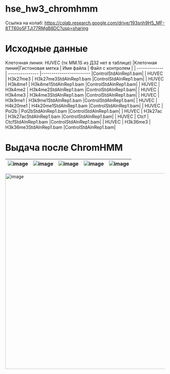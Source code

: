 # hse_hw3_chromhmm
Ссылка на колаб: https://colab.research.google.com/drive/193snh9H5_MF-8TT60o5FTJj77RMgB8DC?usp=sharing
# Исходные данные
Клеточная линия: HUVEC (тк MM.1S из ДЗ2 нет в таблице)
|Клеточная линия|Гистоновая метка |      Имя файла          | Файл с контролем    |
| ------------- | --------------- |------------------------ |ControlStdAlnRep1.bam|
|  HUVEC        | H3k27me3        | H3k27me3StdAlnRep1.bam	|ControlStdAlnRep1.bam|
|  HUVEC        | H3k4me1         |	H3k4me1StdAlnRep1.bam	  |ControlStdAlnRep1.bam|
|  HUVEC        |	H3k4me2         |	H3k4me2StdAlnRep1.bam   |ControlStdAlnRep1.bam|
|  HUVEC        |	H3k4me3         |	H3k4me3StdAlnRep1.bam   |ControlStdAlnRep1.bam|
|  HUVEC        |	H3k9me1         |	H3k9me1StdAlnRep1.bam	  |ControlStdAlnRep1.bam|
|  HUVEC        |	H4k20me1        |	H4k20me1StdAlnRep1.bam	|ControlStdAlnRep1.bam|
|  HUVEC        |	Pol2b           |	Pol2bStdAlnRep1.bam	    |ControlStdAlnRep1.bam|
|  HUVEC        |	H3k27ac         |	H3k27acStdAlnRep1.bam	  |ControlStdAlnRep1.bam|
|  HUVEC        | Ctcf            |	CtcfStdAlnRep1.bam	    |ControlStdAlnRep1.bam|
|  HUVEC        | H3k36me3        |	H3k36me3StdAlnRep1.bam	|ControlStdAlnRep1.bam|

# Выдача после ChromHMM
| ![image](https://user-images.githubusercontent.com/93148620/160017097-04d93d04-7873-40d9-b1b6-0b9fc3ac3301.png) | ![image](https://user-images.githubusercontent.com/93148620/160017308-68667b50-f7f4-4d21-85cc-f0009d7d47c4.png) | ![image](https://user-images.githubusercontent.com/93148620/160017376-274679ca-ff56-4c60-bbb8-822862f6bde3.png) | ![image](https://user-images.githubusercontent.com/93148620/160017453-e31c5886-85a4-4558-8cf7-7ce1a5d97693.png) | ![image](https://user-images.githubusercontent.com/93148620/160017516-88e7813b-8743-47ae-8c86-298f46a83e2f.png) |
| ------------- | ------------- |--------------------| -- | -- |

<img width="619" alt="image" src="https://user-images.githubusercontent.com/93148620/160111805-09e84aa1-f0ce-4bc8-b08f-a0ea4357acbf.png">
